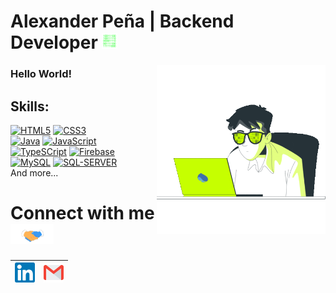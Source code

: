 # Alexander Peña | Backend Developer&nbsp;<img src="https://github.com/P4SCL/P4SCL/blob/main/Assets/I_AM.gif" width="25px">

<img align="right" alt="PC_GIF" src="https://github.com/P4SCL/P4SCL/blob/main/Assets/pc_escritorio.gif" width="270" />

### **Hello World!**

## Skills:
[![HTML5](https://img.shields.io/badge/HTML5-E34F26?style=for-the-badge&logo=html5&logoColor=white&labelColor=101010)]()
[![CSS3](https://img.shields.io/badge/CSS3-1572B6?style=for-the-badge&logo=css3&logoColor=white&labelColor=101010)]()
</br>
[![Java](https://img.shields.io/badge/Java-007396?style=for-the-badge&logo=java&logoColor=white&labelColor=101010)]()
[![JavaScript](https://img.shields.io/badge/JavaScript-F7DF1E?style=for-the-badge&logo=javascript&logoColor=white&labelColor=101010)]()
</br>
[![TypeSCript](https://img.shields.io/badge/TypeScript-3178C6?style=for-the-badge&logo=typescript&logoColor=white&labelColor=101010)]()
[![Firebase](https://img.shields.io/badge/Firebase-FFCA28?style=for-the-badge&logo=firebase&logoColor=white&labelColor=101010)]()
</br>
[![MySQL](https://img.shields.io/badge/MySQL-4479A1?style=for-the-badge&logo=mysql&logoColor=white&labelColor=101010)]()
[![SQL-SERVER](https://img.shields.io/badge/MicrosoftSQLServer-CC2927?style=for-the-badge&logo=microsoft-sql-server&logoColor=white&labelColor=101010)]()
</br>
And more...
<br>

# Connect with me<img src="https://github.com/P4SCL/P4SCL/blob/main/Assets/Handshake.gif" height="32px">


| [<img src="https://github.com/P4SCL/P4SCL/blob/main/Assets/Linkedin.svg" alt="Linkedin Logo" width="32">](https://in.linkedin.com/in/P4SCL) | [<img src="https://github.com/P4SCL/P4SCL/blob/main/Assets/Gmail.svg" alt="Gmail logo" height="32">](mailto:alezander.apch@gmail.com)
|:---:|:---:|
